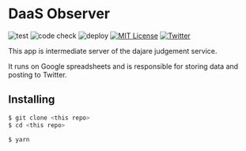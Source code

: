 # DaaS Observer

![test](https://github.com/averak/daas-observer/workflows/test/badge.svg)
![code check](https://github.com/averak/daas-observer/workflows/code%20check/badge.svg)
![deploy](https://github.com/averak/daas-observer/workflows/deploy/badge.svg)
[![MIT License](http://img.shields.io/badge/license-MIT-blue.svg?style=flat)](LICENSE)
[![Twitter](https://img.shields.io/badge/Twitter-%40rits_dajare-blue?style=flat-square&logo=twitter)](https://twitter.com/rits_dajare)

This app is intermediate server of the dajare judgement service.

It runs on Google spreadsheets and is responsible for storing data and posting to Twitter.

## Installing

```sh
$ git clone <this repo>
$ cd <this repo>

$ yarn
```
